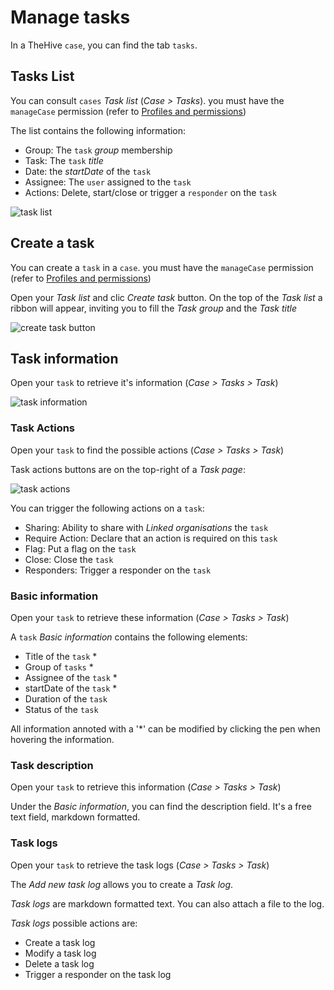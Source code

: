 # Manage tasks

In a TheHive `case`, you can find the tab `tasks`.

## Tasks List

You can consult `cases` *Task list* (*Case > Tasks*). you must have the `manageCase` permission (refer to [Profiles and permissions](../../administrators/profiles))

The list contains the following information:

- Group: The `task` *group* membership
- Task: The `task` *title*
- Date: the *startDate* of the `task`
- Assignee: The `user` assigned to the `task`
- Actions: Delete, start/close or trigger a `responder` on the `task`

![task list](../images/task-list.png)

## Create a task

You can create a `task` in a `case`. you must have the `manageCase` permission (refer to [Profiles and permissions](../../administrators/profiles))

Open your *Task list* and clic *Create task* button. On the top of the *Task list* a ribbon will appear, inviting you to fill the *Task group* and the *Task title*

![create task button](../images/create-task.png)

## Task information

Open your `task` to retrieve it's information (*Case > Tasks > Task*)

![task information](../images/task-information.png)

### Task Actions

Open your `task` to find the possible actions (*Case > Tasks > Task*)

Task actions buttons are on the top-right of a *Task page*:

![task actions](../images/task-actions.png)

You can trigger the following actions on a `task`:

- Sharing: Ability to share with *Linked organisations* the `task`
- Require Action: Declare that an action is required on this `task`
- Flag: Put a flag on the `task`
- Close: Close the `task`
- Responders: Trigger a responder on the `task`

### Basic information

Open your `task` to retrieve these information (*Case > Tasks > Task*)

A `task` *Basic information* contains the following elements:

- Title of the `task` *
- Group of `tasks` *
- Assignee of the `task` *
- startDate of the `task` *
- Duration of the `task`
- Status of the `task`

All information annoted with a '*' can be modified by clicking the pen when hovering the information.

### Task description

Open your `task` to retrieve this information (*Case > Tasks > Task*)

Under the *Basic information*, you can find the description field. It's a free text field, markdown formatted. 

### Task logs

Open your `task` to retrieve the task logs (*Case > Tasks > Task*)

The *Add new task log* allows you to create a *Task log*. 

*Task logs* are markdown formatted text. You can also attach a file to the log.

*Task logs* possible actions are:

- Create a task log
- Modify a task log
- Delete a task log
- Trigger a responder on the task log

